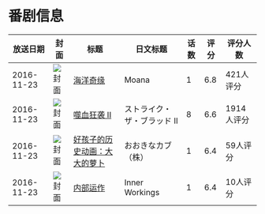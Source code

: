 # 番剧信息

|放送日期|封面|标题|日文标题|话数|评分|评分人数|
|---|---|---|---|---|---|---|
|2016-11-23|![封面](https://lain.bgm.tv/pic/cover/c/e3/6a/130098_rj0g4.jpg)|[海洋奇缘](https://bangumi.tv/subject/130098)|Moana|1|6.8|421人评分|
|2016-11-23|![封面](https://lain.bgm.tv/pic/cover/c/43/d4/182239_LWzC1.jpg)|[噬血狂袭 II](https://bangumi.tv/subject/182239)|ストライク・ザ・ブラッド II|8|6.6|1914人评分|
|2016-11-23|![封面](https://lain.bgm.tv/pic/cover/c/38/dd/221017_6l8hw.jpg)|[好孩子的历史动画：大大的萝卜](https://bangumi.tv/subject/195869)|おおきなカブ（株）|1|6.4|59人评分|
|2016-11-23|![封面](https://lain.bgm.tv/pic/cover/c/0e/18/207439_q7HsC.jpg)|[内部运作](https://bangumi.tv/subject/207439)|Inner Workings|1|6.4|10人评分|
